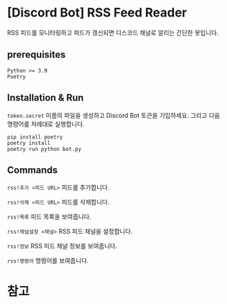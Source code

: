 # [Discord Bot] RSS Feed Reader 

RSS 피드를 모니터링하고 피드가 갱신되면 디스코드 채널로 알리는 간단한 봇입니다.

## prerequisites

```
Python >= 3.9
Poetry
```

## Installation & Run

`token.secret` 이름의 파일을 생성하고 Discord Bot 토큰을 기입하세요.
그리고 다음 명령어를 차례대로 실행합니다.

```shell
pip install poetry
poetry install
poetry run python bot.py
```

## Commands
`rss!추가 <피드 URL>` 
피드를 추가합니다.

`rss!삭제 <피드 URL>`
피드를 삭제합니다.

`rss!목록`
피드 목록을 보여줍니다.

`rss!채널설정 <채널>`
RSS 피드 채널을 설정합니다.

`rss!정보`
RSS 피드 채널 정보를 보여줍니다.

`rss!명령어`
명령어를 보여줍니다.

# 참고 